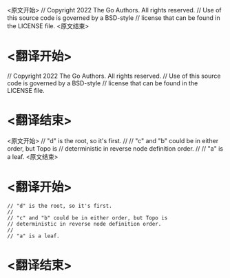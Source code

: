 
<原文开始>
// Copyright 2022 The Go Authors. All rights reserved.
// Use of this source code is governed by a BSD-style
// license that can be found in the LICENSE file.
<原文结束>

# <翻译开始>
// Copyright 2022 The Go Authors. All rights reserved.
// Use of this source code is governed by a BSD-style
// license that can be found in the LICENSE file.
# <翻译结束>


<原文开始>
	// "d" is the root, so it's first.
	//
	// "c" and "b" could be in either order, but Topo is
	// deterministic in reverse node definition order.
	//
	// "a" is a leaf.
<原文结束>

# <翻译开始>
	// "d" is the root, so it's first.
	//
	// "c" and "b" could be in either order, but Topo is
	// deterministic in reverse node definition order.
	//
	// "a" is a leaf.
# <翻译结束>

